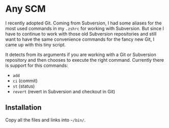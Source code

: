 # Any SCM

I recently adopted Git.  Coming from Subversion, I had some aliases for the most used commands in my <code>.zshrc</code> for working with Subversion.  But since I have to continue to work with those old Subversion repositories and still want to have the same convenience commands for the fancy new Git, I came up with this tiny script.

It detects from its arguments if you are working with a Git or Subversion repository and then chooses to execute the right command.  Currently there is support for this commands:

* <code>add</code>
* <code>ci</code> (commit)
* <code>st</code> (status)
* <code>revert</code> (revert in Subversion and checkout in Git)


## Installation

Copy all the files and links into <code>~/bin/</code>.
